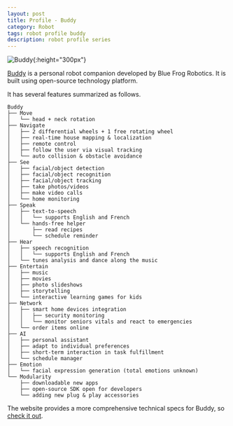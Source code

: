 ```yaml
---
layout: post
title: Profile - Buddy
category: Robot
tags: robot profile buddy
description: robot profile series
---
```


![Buddy](http://static.trustedreviews.com/94/000033c4a/b7d8/buddy.jpg){:height="300px"}

[Buddy](http://www.bluefrogrobotics.com/en/buddy/) is a personal robot companion developed by Blue Frog Robotics.
It is built using open-source technology platform.

It has several features summarized as follows.

	Buddy
	├── Move
    │   └── head + neck rotation
    ├── Navigate
    │   ├── 2 differential wheels + 1 free rotating wheel
    │   ├── real-time house mapping & localization
    │   ├── remote control
    │   ├── follow the user via visual tracking
    │   └── auto collision & obstacle avoidance
    ├── See
    │   ├── facial/object detection
    │   ├── facial/object recognition
    │   ├── facial/object tracking
    │   ├── take photos/videos
    │   ├── make video calls
    │   └── home monitoring
    ├── Speak
    │   ├── text-to-speech
    │   │   └── supports English and French
    │   └── hands-free helper
    │       ├── read recipes
    │       └── schedule reminder
    ├── Hear
    │   ├── speech recognition
    │   │   └── supports English and French
    │   └── tunes analysis and dance along the music
    ├── Entertain
    │   ├── music
    │   ├── movies
    │   ├── photo slideshows
    │   ├── storytelling
    │   └── interactive learning games for kids
    ├── Network
    │   ├── smart home devices integration
    │   │   ├── security monitoring
    │   │   └── monitor seniors vitals and react to emergencies
    │   └── order items online
    ├── AI
    │   ├── personal assistant
    │   ├── adapt to individual preferences
    │   ├── short-term interaction in task fulfillment
    │   └── schedule manager
    ├── Emotion
    │   └── facial expression generation (total emotions unknown)
    └── Modularity
        ├── downloadable new apps
        ├── open-source SDK open for developers
        └── adding new plug & play accessories

The website provides a more comprehensive technical specs for Buddy, so [check it out](http://www.bluefrogrobotics.com/en/buddy/).
